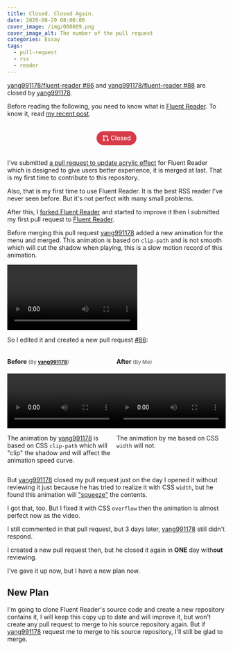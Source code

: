 ```yaml
---
title: Closed. Closed Again.
date: 2020-08-29 08:00:00
cover_image: /img/000009.png
cover_image_alt: The number of the pull request
categories: Essay
tags:
  - pull-request
  - rss
  - reader
---
```


[yang991178/fluent-reader #86](https://github.com/yang991178/fluent-reader/pull/86) and [yang991178/fluent-reader #88](https://github.com/yang991178/fluent-reader/pull/88) are closed by [yang991178](https://github.com/yang991178).

<!-- more -->

Before reading the following, you need to know what is [Fluent Reader](https://hyliu.me/fluent-reader/). To know it, read [my recent post](/2020/08/28/Do-you-use-RSS/).

<div class="container">
    <div style="margin: 32px 0; text-align: center">
        <span title="Status: Closed" style="display:inline-block;padding:5px 12px;font-size:14px;font-weight:500;line-height:20px;color:#fff;text-align:center;white-space:nowrap;background-color:#6a737d;border:1px solid transparent;border-radius:2em; background-color: #d73a49;">
            <svg height="16" style="display:inline-block;fill:currentColor;vertical-align:text-bottom" viewBox="0 0 16 16" version="1.1" width="16" aria-hidden="true"><path fill-rule="evenodd" d="M7.177 3.073L9.573.677A.25.25 0 0110 .854v4.792a.25.25 0 01-.427.177L7.177 3.427a.25.25 0 010-.354zM3.75 2.5a.75.75 0 100 1.5.75.75 0 000-1.5zm-2.25.75a2.25 2.25 0 113 2.122v5.256a2.251 2.251 0 11-1.5 0V5.372A2.25 2.25 0 011.5 3.25zM11 2.5h-1V4h1a1 1 0 011 1v5.628a2.251 2.251 0 101.5 0V5A2.5 2.5 0 0011 2.5zm1 10.25a.75.75 0 111.5 0 .75.75 0 01-1.5 0zM3.75 12a.75.75 0 100 1.5.75.75 0 000-1.5z"></path></svg> Closed
        </span>
    </div>
</div>

I've submitted [a pull request to update acrylic effect](https://github.com/yang991178/fluent-reader/pull/72) for Fluent Reader which is designed to give users better experience, it is merged at last. That is my first time to contribute to this repository.

Also, that is my first time to use Fluent Reader. It is the best RSS reader I've never seen before. But it's not perfect with many small problems.

After this, I [forked Fluent Reader](https://github.com/MrWillCom/acrylic-reader) and started to improve it then I submitted my first pull request to [Fluent Reader](https://hyliu.me/fluent-reader/).

Before merging this pull request [yang991178](https://github.com/yang991178) added a new animation for the menu and merged. This animation is based on `clip-path` and is not smooth which will cut the shadow when playing, this is a slow motion record of this animation.

<video loop autoplay>
    <source src="/media/000002.mp4" type="video/mp4">
    Sorry, your browser doesn't support embedded videos.
</video>

So I edited it and created a new pull request [#86](https://github.com/yang991178/fluent-reader/pull/86):

<div class="container" style="display: flex">
<h4 style="flex: 1">Before <small style="color: grey">(By <a href="https://github.com/yang991178">yang991178</a>)</small></h4>
<h4 style="flex: 1">After <small style="color: grey">(By Me)</small></h4>
</div>
<div class="container" style="display: flex">
    <video loop autoplay style="width: calc(100% /2); padding: 0">
        <source src="/media/000000.mp4" type="video/mp4">
        Sorry, your browser doesn't support embedded videos.
    </video>
    <video loop autoplay style="width: calc(100% /2); padding: 0">
        <source src="/media/000001.mp4" type="video/mp4">
        Sorry, your browser doesn't support embedded videos.
    </video>
</div>
<div class="container" style="display: flex">
<p style="flex: 1">The animation by <a href="https://github.com/yang991178">yang991178</a> is based on CSS <code>clip-path</code> which will "clip" the shadow and will affect the animation speed curve.</p>
<p style="flex: 1">The animation by me based on CSS <code>width</code> will not.</p>
</div>

But [yang991178](https://github.com/yang991178) closed my pull request just on the day I opened it without reviewing it just because he has tried to realize it with CSS `width`, but he found this animation will ["squeeze"](https://github.com/yang991178/fluent-reader/pull/86#issuecomment-679788012) the contents.

I got that, too. But I fixed it with CSS `overflow` then the animation is almost perfect now as the video.

I still commented in that pull request, but 3 days later, [yang991178](https://github.com/yang991178) still didn't respond.

I created a new pull request then, but he closed it again in **ONE** day with**out** reviewing.

I've gave it up now, but I have a new plan now.

## New Plan

I'm going to clone Fluent Reader's source code and create a new repository contains it, I will keep this copy up to date and will improve it, but won't create any pull request to merge to his source repository again. But if [yang991178](https://github.com/yang991178) request me to merge to his source repository, I'll still be glad to merge.
